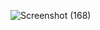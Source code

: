 ![Screenshot (168)](https://user-images.githubusercontent.com/50109935/130582517-abee78b7-61a9-4f43-8c51-8d2874a27843.png)
